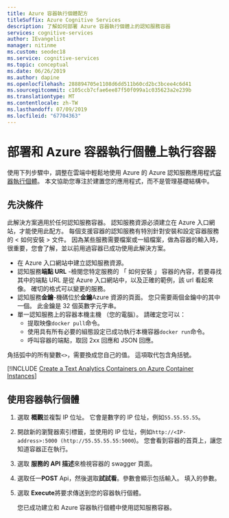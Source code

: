 ```yaml
---
title: Azure 容器執行個體配方
titleSuffix: Azure Cognitive Services
description: 了解如何部署 Azure 容器執行個體上的認知服務容器
services: cognitive-services
author: IEvangelist
manager: nitinme
ms.custom: seodec18
ms.service: cognitive-services
ms.topic: conceptual
ms.date: 06/26/2019
ms.author: dapine
ms.openlocfilehash: 288894705e1108d6dd511b60cd2bc3bcee4c6d41
ms.sourcegitcommit: c105ccb7cfae6ee87f50f099a1c035623a2e239b
ms.translationtype: MT
ms.contentlocale: zh-TW
ms.lasthandoff: 07/09/2019
ms.locfileid: "67704363"
---
```

# <a name="deploy-and-run-container-on-azure-container-instance"></a>部署和 Azure 容器執行個體上執行容器

使用下列步驟中，調整在雲端中輕鬆地使用 Azure 的 Azure 認知服務應用程式[容器執行個體](https://docs.microsoft.com/azure/container-instances/)。 本文協助您專注於建置您的應用程式，而不是管理基礎結構中。

## <a name="prerequisites"></a>先決條件

此解決方案適用於任何認知服務容器。 認知服務資源必須建立在 Azure 入口網站，才能使用此配方。 每個支援容器的認知服務有特別針對安裝和設定容器服務的 < 如何安裝 > 文件。 因為某些服務需要檔案或一組檔案，做為容器的輸入時，很重要，您會了解，並以前用過容器已成功使用此解決方案。

* 在 Azure 入口網站中建立認知服務資源。
* 認知服務**端點 URL** -檢閱您特定服務的 「 如何安裝 」 容器的內容，若要尋找其中的端點 URL 是從 Azure 入口網站中，以及正確的範例，該 url 看起來像。 確切的格式可以變更的服務。
* 認知服務**金鑰**-機碼位於**金鑰**Azure 資源的頁面。 您只需要兩個金鑰中的其中一個。 此金鑰是 32 個英數字元字串。
* 單一認知服務上的容器本機主機 （您的電腦）。 請確定您可以：
  * 提取映像`docker pull`命令。
  * 使用具有所有必要的組態設定已成功執行本機容器`docker run`命令。
  * 呼叫容器的端點，取回 2xx 回應和 JSON 回應。

角括弧中的所有變數`<>`，需要換成您自己的值。 這項取代包含角括號。

[!INCLUDE [Create a Text Analytics Containers on Azure Container Instances](includes/create-container-instances-resource.md)]

## <a name="use-the-container-instance"></a>使用容器執行個體

1. 選取 **概觀**並複製 IP 位址。 它會是數字的 IP 位址，例如`55.55.55.55`。
1. 開啟新的瀏覽器索引標籤，並使用的 IP 位址，例如`http://<IP-address>:5000 (http://55.55.55.55:5000`)。 您會看到容器的首頁上，讓您知道容器正在執行。

1. 選取 **服務的 API 描述**來檢視容器的 swagger 頁面。

1. 選取任一**POST** Api，然後選取**試試看**。參數會顯示包括輸入。 填入的參數。

1. 選取  **Execute**將要求傳送到您的容器執行個體。

    您已成功建立和 Azure 容器執行個體中使用認知服務容器。
